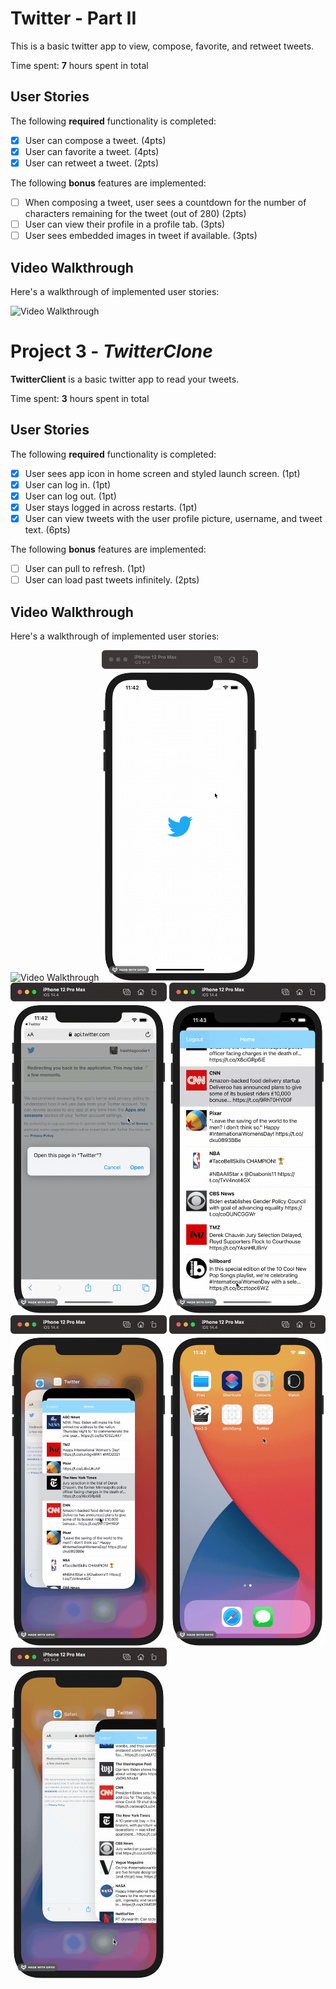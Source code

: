 # Twitter - Part II

This is a basic twitter app to view, compose, favorite, and retweet tweets.

Time spent: **7** hours spent in total

## User Stories

The following **required** functionality is completed:

- [x] User can compose a tweet. (4pts)
- [x] User can favorite a tweet. (4pts)
- [x] User can retweet a tweet. (2pts)

The following **bonus** features are implemented:

- [ ] When composing a tweet, user sees a countdown for the number of characters remaining for the tweet (out of 280) (2pts)
- [ ] User can view their profile in a profile tab. (3pts)
- [ ] User sees embedded images in tweet if available. (3pts)

## Video Walkthrough

Here's a walkthrough of implemented user stories:

<img src='./twitter.mov' title='Video Walkthrough' width='250' alt='Video Walkthrough' />



# Project 3 - *TwitterClone*

**TwitterClient** is a basic twitter app to read your tweets.

Time spent: **3** hours spent in total

## User Stories

The following **required** functionality is completed:

- [x] User sees app icon in home screen and styled launch screen. (1pt)
- [x] User can log in. (1pt)
- [x] User can log out. (1pt)
- [x] User stays logged in across restarts. (1pt)
- [x] User can view tweets with the user profile picture, username, and tweet text. (6pts)

The following **bonus** features are implemented:

- [ ] User can pull to refresh. (1pt)
- [ ] User can load past tweets infinitely. (2pts)

## Video Walkthrough

Here's a walkthrough of implemented user stories:

<img src="./pt1.gif" title='Video Walkthrough' width='250' alt='Video Walkthrough' />
<img src="./login.gif" title='Video Walkthrough' width='250' alt='Video Walkthrough' />
<img src="./loginPT2.gif" title='Video Walkthrough' width='250' alt='Video Walkthrough' />
<img src="./logout.gif" title='Video Walkthrough' width='250' alt='Video Walkthrough' />
<img src="./pt2.gif" title='Video Walkthrough' width='250' alt='Video Walkthrough' />
<img src="./logoutpt2.gif" title='Video Walkthrough' width='250' alt='Video Walkthrough' />
<img src="./pt3.gif" title='Video Walkthrough' width='250' alt='Video Walkthrough' />

